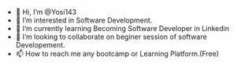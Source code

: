 - 👋 Hi, I’m @Yosi143
- 👀 I’m interested in Software Development.
- 🌱 I’m currently learning Becoming Software Developer in Linkedin
- 💞️ I’m looking to collaborate on beginer session of software Developement.
- 📫 How to reach me any bootcamp or Learning Platform.(Free)

<!---
Yosi143/Yosi143 is a ✨ special ✨ repository because its `README.md` (this file) appears on your GitHub profile.
You can click the Preview link to take a look at your changes.
--->
